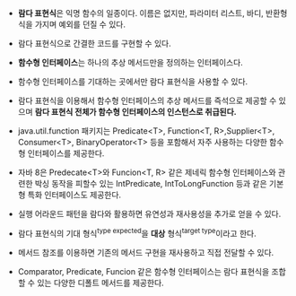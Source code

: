 * <b>람다 표현식</b>은 익명 함수의 일종이다. 이름은 없지만, 파라미터 리스트, 바디, 반환형식을 가지며 예외를 던질 수 있다.

* 람다 표현식으로 간결한 코드를 구현할 수 있다.

* <b>함수형 인터페이스</b>는 하나의 추상 메서드만을 정의하는 인터페이스다.

* 함수형 인터페이스를 기대하는 곳에서만 람다 표현식을 사용할 수 있다.

* 람다 표현식을 이용해서 함수형 인터페이스의 추상 메서드를 즉석으로 제공할 수 있으며 __람다 표현식 전체가 함수형 인터페이스의 인스턴스로 취급된다.__

* java.util.function 패키지는 Predicate\<T>, Function\<T, R>,Supplier\<T>, Consumer\<T>, BinaryOperator\<T> 등을 포함해서 자주 사용하는 다양한 함수형 인터페이스를 제공한다.

* 자바 8은 Predecate\<T>와 Funcion\<T, R> 같은 제네릭 함수형 인터페이스와 관련한 박싱 동작을 피할수 있는 IntPredicate, IntToLongFunction 등과 같은 기본형 특화 인터페이스도 제공한다.

* 실행 어라운드 패턴을 람다와 활용하면 유연성과 재사용성을 추가로 얻을 수 있다.

* 람다 표현식의 기대 형식<sup>type expected</sup>을 __대상__ 형식<sup>target type</sup>이라고 한다.

* 메서드 참조를 이용하면 기존의 메서드 구현을 재사용하고 직접 전달할 수 있다.

* Comparator, Predicate, Funcion 같은 함수형 인터페이스는 람다 표현식을 조합할 수 있는 다양한 디폴트 메서드를 제공한다.